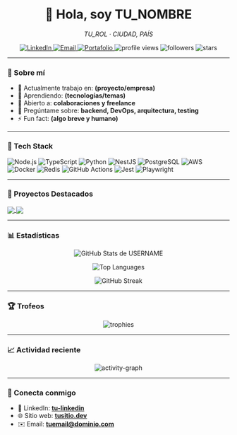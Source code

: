 <!--
REEMPLAZA:
- USERNAME -> tu usuario de GitHub (debe coincidir con el nombre del repo)
- TU_NOMBRE -> tu nombre para mostrar
- TU_ROL -> tu rol (p. ej. "Senior Full‑Stack Developer")
- CIUDAD, PAÍS -> tu ubicación
- Enlaces de LinkedIn, correo, web/portafolio
-->

<div align="center">
  <h1>👋 Hola, soy <strong>TU_NOMBRE</strong></h1>
  <p><em>TU_ROL · CIUDAD, PAÍS</em></p>

  <!-- Badges de contacto -->
  <a href="https://www.linkedin.com/in/tu-linkedin" target="_blank">
    <img src="https://img.shields.io/badge/LinkedIn-0A66C2?logo=linkedin&logoColor=white" alt="LinkedIn" />
  </a>
  <a href="mailto:tuemail@dominio.com">
    <img src="https://img.shields.io/badge/Email-8B89CC?logo=gmail&logoColor=white" alt="Email" />
  </a>
  <a href="https://tusitio.dev" target="_blank">
    <img src="https://img.shields.io/badge/Portafolio-111?logo=vercel&logoColor=white" alt="Portafolio" />
  </a>

  <!-- Badges de métricas sociales -->
  <img src="https://komarev.com/ghpvc/?username=USERNAME&label=Vistas&style=flat" alt="profile views" />
  <img src="https://img.shields.io/github/followers/USERNAME?style=flat&label=Seguidores" alt="followers" />
  <img src="https://img.shields.io/github/stars/USERNAME?affiliations=OWNER%2CCOLLABORATOR&style=flat&label=Stars" alt="stars" />
</div>

---

### 🚀 Sobre mí
- 🔭 Actualmente trabajo en: **(proyecto/empresa)**  
- 🌱 Aprendiendo: **(tecnologías/temas)**  
- 🤝 Abierto a: **colaboraciones y freelance**  
- 💬 Pregúntame sobre: **backend, DevOps, arquitectura, testing**  
- ⚡ Fun fact: **(algo breve y humano)**

---

### 🧰 Tech Stack
<!-- Ajusta y ordena a tu gusto -->
![Node.js](https://img.shields.io/badge/Node.js-339933?logo=node.js&logoColor=white)
![TypeScript](https://img.shields.io/badge/TypeScript-3178C6?logo=typescript&logoColor=white)
![Python](https://img.shields.io/badge/Python-3776AB?logo=python&logoColor=white)
![NestJS](https://img.shields.io/badge/NestJS-E0234E?logo=nestjs&logoColor=white)
![PostgreSQL](https://img.shields.io/badge/PostgreSQL-4169E1?logo=postgresql&logoColor=white)
![AWS](https://img.shields.io/badge/AWS-232F3E?logo=amazon-aws&logoColor=white)
![Docker](https://img.shields.io/badge/Docker-2496ED?logo=docker&logoColor=white)
![Redis](https://img.shields.io/badge/Redis-DC382D?logo=redis&logoColor=white)
![GitHub Actions](https://img.shields.io/badge/GitHub%20Actions-2088FF?logo=githubactions&logoColor=white)
![Jest](https://img.shields.io/badge/Jest-C21325?logo=jest&logoColor=white)
![Playwright](https://img.shields.io/badge/Playwright-2EAD33?logo=playwright&logoColor=white)

---

### 📌 Proyectos Destacados
<!-- Repite este bloque para cada repo que quieras resaltar -->
<a href="https://github.com/USERNAME/REPO_1">
  <img align="center" src="https://github-readme-stats.vercel.app/api/pin/?username=USERNAME&repo=REPO_1&theme=transparent&hide_border=true" />
</a>
<a href="https://github.com/USERNAME/REPO_2">
  <img align="center" src="https://github-readme-stats.vercel.app/api/pin/?username=USERNAME&repo=REPO_2&theme=transparent&hide_border=true" />
</a>

---

### 📊 Estadísticas
<div align="center">

<!-- Stats generales -->
<img
  src="https://github-readme-stats.vercel.app/api?username=USERNAME&show_icons=true&theme=transparent&hide_border=true&rank_icon=github"
  alt="GitHub Stats de USERNAME"
/>

<!-- Lenguajes más usados -->
<img
  src="https://github-readme-stats.vercel.app/api/top-langs/?username=USERNAME&layout=compact&theme=transparent&hide_border=true"
  alt="Top Languages"
/>

<!-- Racha de contribuciones -->
<img
  src="https://streak-stats.demolab.com/?user=USERNAME&theme=transparent&hide_border=true"
  alt="GitHub Streak"
/>

</div>

---

### 🏆 Trofeos
<div align="center">
  <img src="https://github-profile-trophy.vercel.app/?username=USERNAME&theme=flat&no-frame=true&margin-w=10&margin-h=10&row=1" alt="trophies" />
</div>

---

### 📈 Actividad reciente
<!-- Gráfico de actividad (requiere servicio externo) -->
<div align="center">
  <img src="https://github-readme-activity-graph.vercel.app/graph?username=USERNAME&theme=github-compact&hide_border=true" alt="activity-graph" />
</div>

---

### 🤝 Conecta conmigo
- 💼 LinkedIn: **[tu-linkedin](https://www.linkedin.com/in/tu-linkedin)**
- 🌐 Sitio web: **[tusitio.dev](https://tusitio.dev)**
- ✉️ Email: **tuemail@dominio.com**

<!--
NOTAS:
- Asegúrate de que el repo se llame exactamente USERNAME (mismo que tu usuario).
- Si alguna imagen no carga, visita los repos de cada servicio y usa un fork/host propio:
  - Stats & Pinned: https://github.com/anuraghazra/github-readme-stats
  - Streak: https://github.com/denvercoder1/github-readme-streak-stats
  - Trophies: https://github.com/ryo-ma/github-profile-trophy
  - Activity Graph: https://github.com/Ashutosh00710/github-readme-activity-graph
- Puedes cambiar 'theme=transparent' por un tema de tu preferencia.
-->
